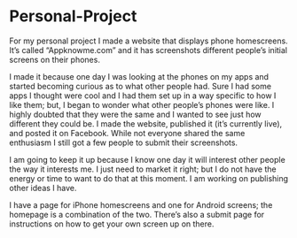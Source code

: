 Personal-Project
================

For my personal project I made a website that displays phone homescreens. It’s called “Appknowme.com” and it has screenshots different people’s initial screens on their phones.

I made it because one day I was looking at the phones on my apps and started becoming curious as to what other people had. Sure I had some apps I thought were cool and I had them set up in a way specific to how I like them; but, I began to wonder what other people’s phones were like. I highly doubted that they were the same and I wanted to see just how different they could be. I made the website, published it (it’s currently live),  and posted it on Facebook. While not everyone shared the same enthusiasm I still got a few people to submit their screenshots. 

I am going to keep it up because I know one day it will interest other people the way it interests me. I just need to market it right; but I do not have the energy or time to want to do that at this moment. I am working on publishing other ideas I have.

I have a page for iPhone homescreens and one for Android screens; the homepage is a combination of the two. There’s also a submit page for instructions on how to get your own screen up on there.

 



 

 


